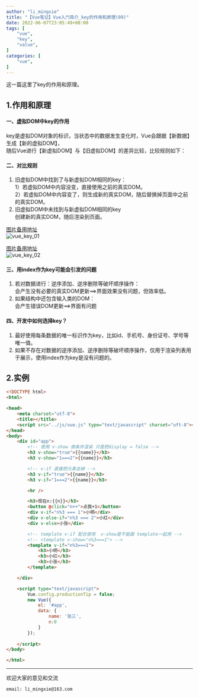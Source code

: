 ```yaml
---
author: "li_mingxie"
title: "【Vue笔记】Vue入门简介_key的作用和原理(09)"
date: 2022-06-07T23:05:49+08:00
tags: [
    "vue",
    "key",
    "value",
]
categories: [
    "vue",
]
---
```


这一篇这里了key的作用和原理。  

## 1.作用和原理

#### 一、虚拟DOM中key的作用

key是虚拟DOM对象的标识，当状态中的数据发生变化时，Vue会跟据【新数据】生成【新的虚拟DOM】，  
随后Vue进行【新虚拟DOM】与【旧虚拟DOM】的差异比较，比较规则如下：

#### 二、对比规则

1. 旧虚拟DOM中找到了与新虚拟DOM相同的key：  
    1）若虚拟DOM中内容没变，直接使用之前的真实DOM。  
    2）若虚拟DOM中内容变了，则生成新的真实DOM，随后替换掉页面中之前的真实DOM。  
2. 旧虚拟DOM中未找到与新虚拟DOM相同的key  
    创建新的真实DOM，随后渲染到页面。  

[图片备用地址](https://limingxie.github.io/images/js/vue/vue_key_01.png)  
![vue_key_01](https://mingxie-blog.oss-cn-beijing.aliyuncs.com/image/js/vue/vue_key_01.png?x-oss-process=image/resize,w_700,m_lfit)

[图片备用地址](https://limingxie.github.io/images/js/vue/vue_key_02.png)  
![vue_key_02](https://mingxie-blog.oss-cn-beijing.aliyuncs.com/image/js/vue/vue_key_02.png?x-oss-process=image/resize,w_700,m_lfit)

#### 三、用index作为key可能会引发的问题

1. 若对数据进行：逆序添加、逆序删除等破坏顺序操作：  
    会产生没有必要的真实DOM更新==>界面效果没有问题，但效率低。  
2. 如果结构中还包含输入类的DOM：  
    会产生错误DOM更新==>界面有问题  

#### 四、开发中如何选择key？

1. 最好使用每条数据的唯一标识作为key，比如id、手机号、身份证号、学号等唯一值。  
2. 如果不存在对数据的逆序添加、逆序删除等破坏顺序操作，仅用于渲染列表用于展示，使用index作为key是没有问题的。  

## 2.实例

```html
<!DOCTYPE html>
<html>

<head>
    <meta charset="utf-8">
    <title></title>
    <script src="../js/vue.js" type="text/javascript" charset="uft-8"></script>
</head>
<body>
    <div id="app">
        <!-- 使用 v-show 做条件渲染 只是把display = false -->
        <h3 v-show="true">{{name}}</h3>
        <h3 v-show="1===2">{{name}}</h3>

        <!-- v-if 直接把元素去掉 -->
        <h3 v-if="true">{{name}}</h3>
        <h3 v-if="1===2">{{name}}</h3>

        <hr />

        <h3>现在n:{{n}}</h3>
        <button @click="n++">点我+1</button>
        <div v-if="n%3 === 1">小明</div>
        <div v-else-if="n%3 === 2">小红</div>
        <div v-else>小张</div>

        <!-- template v-if 配合使用  v-show是不能跟 template一起用 -->
        <!-- <template v-show="n%3===1"> -->
        <template v-if="n%3===1">
            <h3>小明</h3>
            <h3>小红</h3>
            <h3>小张</h3>
        </template>

    </div>

    <script type="text/javascript">
        Vue.config.productionTip = false;
        new Vue({
            el: '#app',
            data: {
                name: '张三',
                n:0
            }
        });
        
    </script>
</body>

</html>
```

----------------------------------------------
欢迎大家的意见和交流

`email: li_mingxie@163.com`
